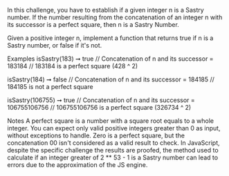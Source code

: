 In this challenge, you have to establish if a given integer n is a Sastry number. If the number resulting from the concatenation of an integer n with its successor is a perfect square, then n is a Sastry Number.

Given a positive integer n, implement a function that returns true if n is a Sastry number, or false if it's not.

Examples
isSastry(183) ➞ true
// Concatenation of n and its successor = 183184
// 183184 is a perfect square (428 ^ 2)

isSastry(184) ➞ false
// Concatenation of n and its successor = 184185
// 184185 is not a perfect square

isSastry(106755) ➞ true
// Concatenation of n and its successor = 106755106756
// 106755106756 is a perfect square (326734 ^ 2)

Notes
A perfect square is a number with a square root equals to a whole integer.
You can expect only valid positive integers greater than 0 as input, without exceptions to handle. Zero is a perfect square, but the concatenation 00 isn't considered as a valid result to check.
In JavaScript, despite the specific challenge the results are proofed, the method used to calculate if an integer greater of 2 ** 53 - 1 is a Sastry number can lead to errors due to the approximation of the JS engine.